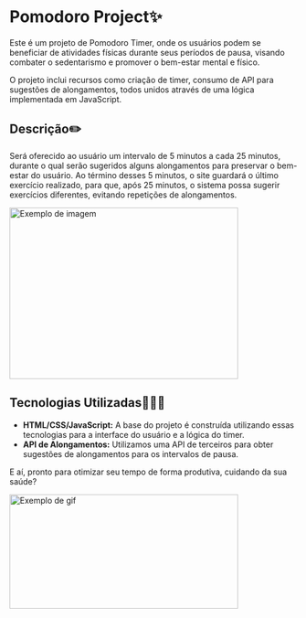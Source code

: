# Pomodoro Project✨

Este é um projeto de Pomodoro Timer, onde os usuários podem se beneficiar de atividades físicas durante seus períodos de pausa, visando combater o sedentarismo e promover o bem-estar mental e físico.

O projeto inclui recursos como criação de timer, consumo de API para sugestões de alongamentos, todos unidos através de uma lógica implementada em JavaScript.

## Descrição✏️

Será oferecido ao usuário um intervalo de 5 minutos a cada 25 minutos, durante o qual serão sugeridos alguns alongamentos para preservar o bem-estar do usuário.
Ao término desses 5 minutos, o site guardará o último exercício realizado, para que, após 25 minutos, o sistema possa sugerir exercícios diferentes, evitando repetições de alongamentos.

<img src="https://github.com/franciscogrimes/pomodoro_project/assets/150201451/9ecd878e-82ed-4a79-86c8-4e7dace944a9.jpg" alt="Exemplo de imagem" width="400px" height="300px">

## Tecnologias Utilizadas👨🏽‍💻

- **HTML/CSS/JavaScript:** A base do projeto é construída utilizando essas tecnologias para a interface do usuário e a lógica do timer.
- **API de Alongamentos:** Utilizamos uma API de terceiros para obter sugestões de alongamentos para os intervalos de pausa.

E aí, pronto para otimizar seu tempo de forma produtiva, cuidando da sua saúde?

<img src="https://github.com/franciscogrimes/pomodoro_project/assets/150201451/e6b1dab5-3a18-4d7b-b1c5-b4f23863df68.gif" alt="Exemplo de gif" width="400px" height="200px">
